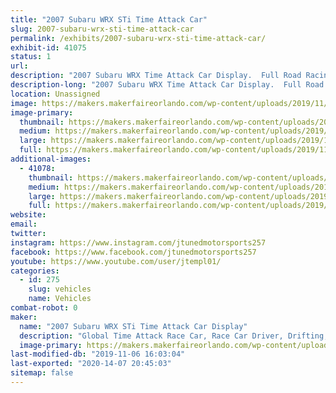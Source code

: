 ```yaml
---
title: "2007 Subaru WRX STi Time Attack Car"
slug: 2007-subaru-wrx-sti-time-attack-car
permalink: /exhibits/2007-subaru-wrx-sti-time-attack-car/
exhibit-id: 41075
status: 1
url: 
description: "2007 Subaru WRX Time Attack Car Display.  Full Road Racing and Time Attack Build that compete's all over the US in racing events.  Base out of Orlando FL."
description-long: "2007 Subaru WRX Time Attack Car Display.  Full Road Racing and Time Attack Build that compete's all over the US in racing events.  Base out of Orlando FL."
location: Unassigned
image: https://makers.makerfaireorlando.com/wp-content/uploads/2019/11/20180512-BV8K7277-1-1024x683.jpg
image-primary:
  thumbnail: https://makers.makerfaireorlando.com/wp-content/uploads/2019/11/20180512-BV8K7277-1-150x150.jpg
  medium: https://makers.makerfaireorlando.com/wp-content/uploads/2019/11/20180512-BV8K7277-1-300x200.jpg
  large: https://makers.makerfaireorlando.com/wp-content/uploads/2019/11/20180512-BV8K7277-1-1024x683.jpg
  full: https://makers.makerfaireorlando.com/wp-content/uploads/2019/11/20180512-BV8K7277-1.jpg
additional-images:
  - 41078:
    thumbnail: https://makers.makerfaireorlando.com/wp-content/uploads/2019/11/unnamed-9-150x150.jpg
    medium: https://makers.makerfaireorlando.com/wp-content/uploads/2019/11/unnamed-9-300x169.jpg
    large: https://makers.makerfaireorlando.com/wp-content/uploads/2019/11/unnamed-9-1024x576.jpg
    full: https://makers.makerfaireorlando.com/wp-content/uploads/2019/11/unnamed-9.jpg
website: 
email: 
twitter: 
instagram: https://www.instagram.com/jtunedmotorsports257
facebook: https://www.facebook.com/jtunedmotorsports257
youtube: https://www.youtube.com/user/jtempl01/
categories:
  - id: 275
    slug: vehicles
    name: Vehicles
combat-robot: 0
maker:
  name: "2007 Subaru WRX STi Time Attack Car Display"
  description: "Global Time Attack Race Car, Race Car Driver, Drifting, Road Racing, Time Attack"
  image-primary: https://makers.makerfaireorlando.com/wp-content/uploads/2019/11/20180512-BV8K7277-1024x683.jpg
last-modified-db: "2019-11-06 16:03:04"
last-exported: "2020-14-07 20:45:03"
sitemap: false
---
```

